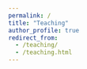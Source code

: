 ```yaml
---
permalink: /
title: "Teaching"
author_profile: true
redirect_from: 
  - /teaching/
  - /teaching.html
---
```


